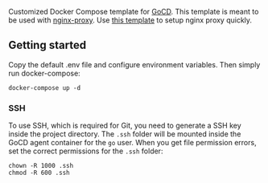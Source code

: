 Customized Docker Compose template for [GoCD](https://gocd.org). This template is meant to be used with [nginx-proxy](https://github.com/jwilder/nginx-proxy). Use [this template](https://github.com/rann91/docker-compose-nginx-proxy) to setup nginx proxy quickly.

## Getting started
Copy the default .env file and configure environment variables. Then simply run docker-compose:
```
docker-compose up -d
```

### SSH
To use SSH, which is required for Git, you need to generate a SSH key inside the project directory. The `.ssh` folder will be mounted inside the GoCD agent container for the `go` user. When you get file permission errors, set the correct permissions for the `.ssh` folder:

```
chown -R 1000 .ssh
chmod -R 600 .ssh
```
